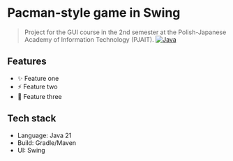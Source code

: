 # Pacman-style game in Swing

> Project for the GUI course in the 2nd semester at the Polish-Japanese Academy of Information Technology (PJAIT).
[![Java](https://img.shields.io/badge/Java-21+-red.svg)]()

## Features
- ✨ Feature one
- ⚡ Feature two
- 🧰 Feature three

## Tech stack
- Language: Java 21
- Build: Gradle/Maven
- UI: Swing
